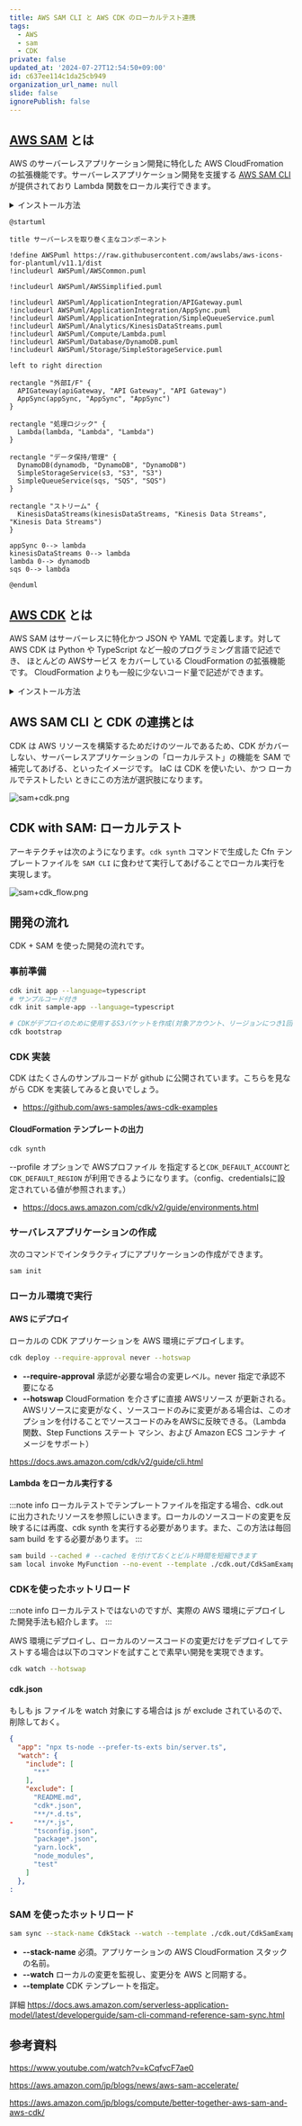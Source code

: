```yaml
---
title: AWS SAM CLI と AWS CDK のローカルテスト連携
tags:
  - AWS
  - sam
  - CDK
private: false
updated_at: '2024-07-27T12:54:50+09:00'
id: c637ee114c1da25cb949
organization_url_name: null
slide: false
ignorePublish: false
---
```


## [AWS SAM](https://d1.awsstatic.com/webinars/jp/pdf/services/20190814_AWS-Blackbelt_SAM_rev.pdf) とは

AWS のサーバーレスアプリケーション開発に特化した AWS CloudFromation の拡張機能です。サーバーレスアプリケーション開発を支援する [AWS SAM CLI](https://docs.aws.amazon.com/ja_jp/serverless-application-model/latest/developerguide/install-sam-cli.html) が提供されており Lambda 関数をローカル実行できます。

<details>
<summary>インストール方法</summary>

#### AWS SAM CLI のインストール (macOS)

```bash
brew tap aws/tap
brew install aws-sam-cli
sam --version
```

</details>

```plantuml
@startuml

title サーバーレスを取り巻く主なコンポーネント

!define AWSPuml https://raw.githubusercontent.com/awslabs/aws-icons-for-plantuml/v11.1/dist
!includeurl AWSPuml/AWSCommon.puml

!includeurl AWSPuml/AWSSimplified.puml

!includeurl AWSPuml/ApplicationIntegration/APIGateway.puml
!includeurl AWSPuml/ApplicationIntegration/AppSync.puml
!includeurl AWSPuml/ApplicationIntegration/SimpleQueueService.puml
!includeurl AWSPuml/Analytics/KinesisDataStreams.puml
!includeurl AWSPuml/Compute/Lambda.puml
!includeurl AWSPuml/Database/DynamoDB.puml
!includeurl AWSPuml/Storage/SimpleStorageService.puml

left to right direction

rectangle "外部I/F" {
  APIGateway(apiGateway, "API Gateway", "API Gateway")
  AppSync(appSync, "AppSync", "AppSync")
}

rectangle "処理ロジック" {
  Lambda(lambda, "Lambda", "Lambda")
}

rectangle "データ保持/管理" {
  DynamoDB(dynamodb, "DynamoDB", "DynamoDB")
  SimpleStorageService(s3, "S3", "S3")
  SimpleQueueService(sqs, "SQS", "SQS")
}

rectangle "ストリーム" {
  KinesisDataStreams(kinesisDataStreams, "Kinesis Data Streams", "Kinesis Data Streams")
}

appSync 0--> lambda
kinesisDataStreams 0--> lambda
lambda 0--> dynamodb
sqs 0--> lambda

@enduml
```

## [AWS CDK](https://d1.awsstatic.com/webinars/jp/pdf/services/20200303_BlackBelt_CDK.pdf) とは

AWS SAM はサーバーレスに特化かつ JSON や YAML で定義します。対して AWS CDK は Python や TypeScript など一般のプログラミング言語で記述でき、 ほとんどの AWSサービス をカバーしている CloudFormation の拡張機能です。
CloudFormation よりも一般に少ないコード量で記述ができます。

<details>
<summary>インストール方法</summary>

#### AWS CDK CLI のインストール

```bash
npm install -g aws-cdk
cdk --version
```

#### AWSアカウントのブートストラップ

CDK はデプロイ中 S3 にファイルアップロードをするためブートストラップという作業します。

```bash
# Get the account ID
aws sts get-caller-identity

# Bootstrap the account
cdk bootstrap aws://ACCOUNT-NUMBER/REGION
```

https://aws.amazon.com/jp/getting-started/guides/setup-cdk/module-two/

</details>

## AWS SAM CLI と CDK の連携とは

CDK は AWS リソースを構築するためだけのツールであるため、CDK がカバーしない、サーバーレスアプリケーションの「ローカルテスト」の機能を SAM で補完してあげる、といったイメージです。
IaC は CDK を使いたい、かつ ローカルでテストしたい ときにこの方法が選択肢になります。

![sam+cdk.png](https://qiita-image-store.s3.ap-northeast-1.amazonaws.com/0/59081/aac9731d-3f89-7d92-a2e0-ac7b95b63c02.png)

## CDK with SAM: ローカルテスト

アーキテクチャは次のようになります。`cdk synth` コマンドで生成した Cfn テンプレートファイルを `SAM CLI` に食わせて実行してあげることでローカル実行を実現します。

![sam+cdk_flow.png](https://qiita-image-store.s3.ap-northeast-1.amazonaws.com/0/59081/022c13f8-48a4-9b42-8646-7d1b966fa1ce.png)

## 開発の流れ

CDK + SAM を使った開発の流れです。

### 事前準備

```bash
cdk init app --language=typescript
# サンプルコード付き
cdk init sample-app --language=typescript

# CDKがデプロイのために使用するS3バケットを作成(対象アカウント、リージョンにつき1回だけ実施)
cdk bootstrap
```

### CDK 実装

CDK はたくさんのサンプルコードが github に公開されています。こちらを見ながら CDK を実装してみると良いでしょう。

- https://github.com/aws-samples/aws-cdk-examples

#### CloudFormation テンプレートの出力

```bash
cdk synth
```

--profile オプションで AWSプロファイル を指定すると`CDK_DEFAULT_ACCOUNT`と`CDK_DEFAULT_REGION` が利用できるようになります。（config、credentialsに設定されている値が参照されます。）

- https://docs.aws.amazon.com/cdk/v2/guide/environments.html

### サーバレスアプリケーションの作成

次のコマンドでインタラクティブにアプリケーションの作成ができます。

```bash
sam init
```

### ローカル環境で実行

#### AWS にデプロイ

ローカルの CDK アプリケーションを AWS 環境にデプロイします。

```bash
cdk deploy --require-approval never --hotswap
```

- **--require-approval** 承認が必要な場合の変更レベル。never 指定で承認不要になる
- **--hotswap** CloudFormation を介さずに直接 AWSリソース が更新される。AWSリソースに変更がなく、ソースコードのみに変更がある場合は、このオプションを付けることでソースコードのみをAWSに反映できる。（Lambda 関数、Step Functions ステート マシン、および Amazon ECS コンテナ イメージをサポート）

https://docs.aws.amazon.com/cdk/v2/guide/cli.html

#### Lambda をローカル実行する

:::note info
ローカルテストでテンプレートファイルを指定する場合、cdk.out に出力されたリソースを参照しにいきます。ローカルのソースコードの変更を反映するには再度、cdk synth を実行する必要があります。また、この方法は毎回 sam build をする必要があります。
:::

```bash
sam build --cached # --cached を付けておくとビルド時間を短縮できます
sam local invoke MyFunction --no-event --template ./cdk.out/CdkSamExampleStack.template.json
```

### CDKを使ったホットリロード

:::note info
ローカルテストではないのですが、実際の AWS 環境にデプロイした開発手法も紹介します。
:::

AWS 環境にデプロイし、ローカルのソースコードの変更だけをデプロイしてテストする場合は以下のコマンドを試すことで素早い開発を実現できます。

```bash
cdk watch --hotswap
```

#### cdk.json

もしも js ファイルを watch 対象にする場合は js が exclude されているので、削除しておく。

```diff:cdk.json
{
  "app": "npx ts-node --prefer-ts-exts bin/server.ts",
  "watch": {
    "include": [
      "**"
    ],
    "exclude": [
      "README.md",
      "cdk*.json",
      "**/*.d.ts",
-     "**/*.js",
      "tsconfig.json",
      "package*.json",
      "yarn.lock",
      "node_modules",
      "test"
    ]
  },
:
```

### SAM を使ったホットリロード

```sh
sam sync --stack-name CdkStack --watch --template ./cdk.out/CdkSamExampleStack.template.json
```

- **--stack-name** 必須。アプリケーションの AWS CloudFormation スタックの名前。
- **--watch** ローカルの変更を監視し、変更分を AWS と同期する。
- **--template** CDK テンプレートを指定。

詳細 https://docs.aws.amazon.com/serverless-application-model/latest/developerguide/sam-cli-command-reference-sam-sync.html

## 参考資料

https://www.youtube.com/watch?v=kCqfvcF7ae0

https://aws.amazon.com/jp/blogs/news/aws-sam-accelerate/

https://aws.amazon.com/jp/blogs/compute/better-together-aws-sam-and-aws-cdk/
